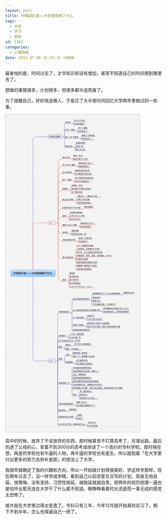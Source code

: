 ```yaml
---
layout: post
title: 忏悔回忆录——大学里我做了什么
tags:
  - 大学
  - 学习
  - 规划
id: 1363
categories:
  - 心情随笔
date: 2013-07-06 15:33:31 +0800
---
```


最害怕的是，时间过去了，才华知识却没有增加，甚至不知道自己的时间用到哪里去了。

想做的事情很多，计划很多，但很多都半途而废了。

为了提醒自己，好好改造做人，于是花了大半夜时间回忆大学两年里做过的一些事。

<!--more-->

![](/assets/what-i-done-in-college.jpg)

高中的时候，放弃了不该放弃的东西，那时候甚至不打算高考了，另谋出路。最后伤透了父母的心，拿着不到300分的高考成绩读了一个高价的专科学校。那时候在想，再差的学校也有牛逼的人物，再牛逼的学校也有差生。所以就抱着「在大学里付出更多的努力去弥补差距」的想法上了大学。

我很早就确定了我的兴趣和方向，所以一开始就计划得很美好，学这样学那样。现在两年过去了，没一样学成学精，看到自己以前信誓旦旦写的计划，简直无地自容。很懊悔，没有坚持，习惯性拖延，越拖延就越自责。把两年的经历梳理一遍也是怕毕业那天连在大学干了什么都不知道。眼睁睁看着时光流逝而一事无成的感觉太恐怖了。

或许是在大学里过得太安逸了。专科只有三年，今年12月就开始离校实习了。剩下不到半年，怎么也得逼自己一把了。
